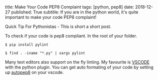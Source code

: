 title: Make Your Code PEP8 Complaint
tags: [python, pep8]
date: 2018-12-27
published: True
subtitle: If you are in the python world, it's quite important to make your code PEP8 complaint!


Quick Tip For Pythonistas - This is short a short post.

To check if your code is pep8 compliant.
In the root of your folder.
    
    $ pip install pylint

    $ find . -iname "*.py" | xargs pylint


Many text editors also support on the fly linting. My favourite is [VSCODE](https://code.visualstudio.com/download) with the python plugin. You can get auto formating of your code by setting up [autopep8](https://donjayamanne.github.io/pythonVSCodeDocs/docs/formatting/) on your vscode. 